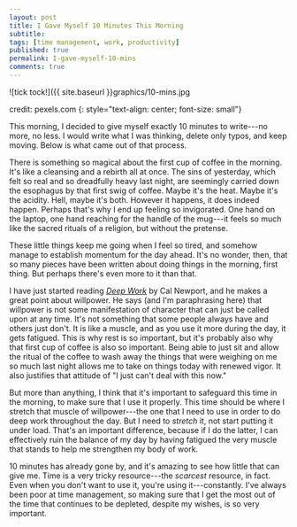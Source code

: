 ```yaml
---
layout: post
title: I Gave Myself 10 Minutes This Morning
subtitle:
tags: [time management, work, productivity]
published: true
permalink: I-gave-myself-10-mins
comments: true
---
```

![tick tock!]({{ site.baseurl }}graphics/10-mins.jpg

credit: pexels.com
{: style="text-align: center; font-size: small"}


This morning, I decided to give myself exactly 10 minutes to write---no more, no less. I would write what I was thinking, delete only typos, and keep moving. Below is what came out of that process.

There is something so magical about the first cup of coffee in the morning. It's like a cleansing and a rebirth all at once. The sins of yesterday, which felt so real and so dreadfully heavy last night, are seemingly carried down the esophagus by that first swig of coffee. Maybe it's the heat. Maybe it's the acidity. Hell, maybe it's both. However it happens, it does indeed happen. Perhaps that's why I end up feeling so invigorated. One hand on the laptop, one hand reaching for the handle of the mug---it feels so much like the sacred rituals of a religion, but without the pretense.

These little things keep me going when I feel so tired, and somehow manage to establish momentum for the day ahead. It's no wonder, then, that so many pieces have been written about doing things in the morning, first thing. But perhaps there's even more to it than that.

I have just started reading [*Deep Work*](http://calnewport.com/books/deep-work/) by Cal Newport, and he makes a great point about willpower. He says (and I'm paraphrasing here) that willpower is not some manifestation of character that can just be called upon at any time. It's not something that some people always have and others just don't. It is like a muscle, and as you use it more during the day, it gets fatigued. This is why rest is so important, but it's probably also why that first cup of coffee is also so important. Being able to just sit and allow the ritual of the coffee to wash away the things that were weighing on me so much last night allows me to take on things today with renewed vigor. It also justifies that attitude of "I just can't deal with this now."

But more than anything, I think that it's important to safeguard this time in the morning, to make sure that I use it properly. This time should be where I stretch that muscle of willpower---the one that I need to use in order to do deep work throughout the day. But I need to *stretch* it, not start putting it under load. That's an important difference, because if I do the latter, I can effectively ruin the balance of my day by having fatigued the very muscle that stands to help me strengthen my body of work.

10 minutes has already gone by, and it's amazing to see how little that can give me. Time is a very tricky resource---the *scarcest* resource, in fact. Even when you don't want to use it, you're using it---constantly. I've always been poor at time management, so making sure that I get the most out of the time that continues to be depleted, despite my wishes, is so very important.
